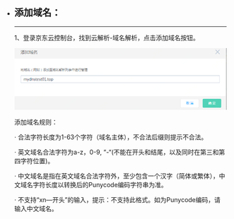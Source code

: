 - ## **添加域名：**

  ****

  1、登录京东云控制台，找到云解析-域名解析，点击添加域名按钮。

  ![img](https://github.com/jdcloudcom/cn/blob/edit/image/dns-img/add-domain-name.png)  

  添加域名规则：

  ·         合法字符长度为1-63个字符（域名主体），不合法后缀则提示不合法。

  ·         英文域名合法字符为a-z，0-9, “-“(不能在开头和结尾，以及同时在第三和第四字符位置)。

  ·         中文域名是指在英文域名合法字符外，至少包含一个汉字（简体或繁体），中文域名字符长度以转换后的Punycode编码字符串为准。

  ·         不支持“xn—开头”的输入，提示：不支持此格式。如为Punycode编码，请输入中文域名。

